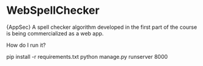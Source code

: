 # WebSpellChecker
{AppSec} A spell checker algorithm developed in the first part of the course is being commercialized as a web app.

How do I run it?

pip install -r requirements.txt
python manage.py runserver 8000
